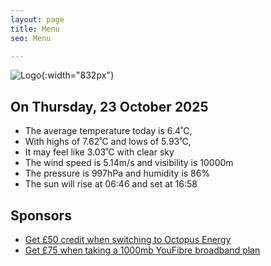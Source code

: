 ```yaml
---
layout: page
title: Menu
seo: Menu

---
```


![Logo](/images/logo.jpg){:width="832px"}

<!-- weather_marker starts -->
## On Thursday, 23 October 2025

- The average temperature today is 6.4˚C,
- With highs of 7.62˚C and lows of 5.93˚C,
- It may feel like 3.03˚C with clear sky
- The wind speed is 5.14m/s and visibility is 10000m
- The pressure is 997hPa and humidity is 86%
- The sun will rise at 06:46 and set at 16:58

<!-- weather_marker ends -->

## Sponsors

- [Get £50 credit when switching to Octopus Energy](https://bit.ly/3oD1nnS)
- [Get £75 when taking a 1000mb YouFibre broadband plan](https://aklam.io/91zWhU?)
